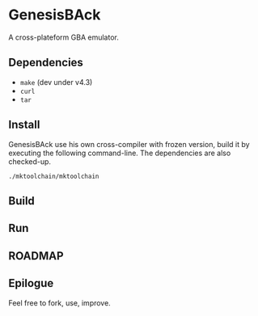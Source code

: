 # GenesisBAck

A cross-plateform GBA emulator.

## Dependencies

  * `make` (dev under v4.3)
  * `curl`
  * `tar`

## Install

GenesisBAck use his own cross-compiler with frozen version, build it by executing the following command-line.
The dependencies are also checked-up.

`./mktoolchain/mktoolchain`

## Build

## Run

## ROADMAP

## Epilogue

Feel free to fork, use, improve.
